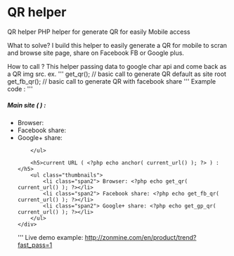 QR helper 
=========

QR helper
PHP helper for generate QR for easily Mobile access

What to solve?
I build this helper to easily generate a QR for mobile to scran and browse site page, share on Facebook FB or Google plus.

How to call ?
This helper passing data to google char api and come back as a QR img src.
ex. 
'''
get_qr(); // basic call to generate QR default as site root
get_fb_qr(); // basic call to generate QR with facebook share 
'''
Example code :
'''
	<div class="modal-body">
		<h5>Main site ( <?php echo anchor( site_url('/') ); ?> ) : </h5>
		<ul class="thumbnails">
			<li class="span2"> Browser: <?php echo get_qr( ); ?></li>
			<li class="span2"> Facebook share: <?php echo get_fb_qr( ); ?></li>
			<li class="span2"> Google+ share: <?php echo get_gp_qr( ); ?></li>

		</ul>

		<h5>current URL ( <?php echo anchor( current_url() ); ?> ) : </h5>
		<ul class="thumbnails">
			<li class="span2"> Browser: <?php echo get_qr( current_url() ); ?></li>
			<li class="span2"> Facebook share: <?php echo get_fb_qr( current_url() ); ?></li>
			<li class="span2"> Google+ share: <?php echo get_gp_qr( current_url() ); ?></li>
		</ul>
	</div>
'''
Live demo example:
http://zonmine.com/en/product/trend?fast_pass=1